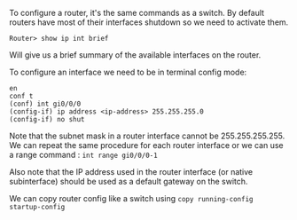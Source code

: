 To configure a router, it's the same commands as a switch. By default routers have most of their interfaces shutdown so we need to activate them. 

```
Router> show ip int brief
```

Will give us a brief summary of the available interfaces on the router. 

To configure an interface we need to be in terminal config mode: 

```
en
conf t
(conf) int gi0/0/0
(config-if) ip address <ip-address> 255.255.255.0
(config-if) no shut
```

Note that the subnet mask in a router interface cannot be 255.255.255.255. We can repeat the same procedure for each router interface or we can use a range command : 
`int range gi0/0/0-1`

Also note that the IP address used in the router interface (or native subinterface) should be used as a default gateway on the switch. 

We can copy router config like a switch using `copy running-config startup-config` 
